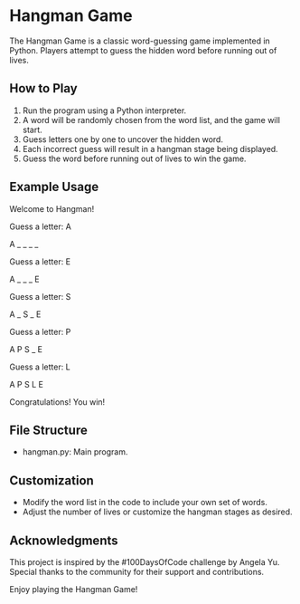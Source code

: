 # Hangman Game
The Hangman Game is a classic word-guessing game implemented in Python. Players attempt to guess the hidden word before running out of lives.

## How to Play
1. Run the program using a Python interpreter.
2. A word will be randomly chosen from the word list, and the game will start.
3. Guess letters one by one to uncover the hidden word.
4. Each incorrect guess will result in a hangman stage being displayed.
5. Guess the word before running out of lives to win the game.

## Example Usage
Welcome to Hangman!

Guess a letter: A

A _ _ _ _

Guess a letter: E

A _ _ _ E

Guess a letter: S

A _ S _ E

Guess a letter: P

A P S _ E

Guess a letter: L

A P S L E

Congratulations! You win!

## File Structure
- hangman.py: Main program.

## Customization
- Modify the word list in the code to include your own set of words.
- Adjust the number of lives or customize the hangman stages as desired.

## Acknowledgments
This project is inspired by the #100DaysOfCode challenge by Angela Yu. Special thanks to the community for their support and contributions.

Enjoy playing the Hangman Game!





